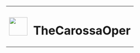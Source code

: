 <div>
<table style="border:none;">
<tr>
<td><img src="https://user-images.githubusercontent.com/61113150/194713440-fb4f83fd-ec18-4087-8557-e4a1d572eebf.svg" width=50> </td>
<td><h1>TheCarossaOper</h1></td>
</tr>
</table>
</div>
